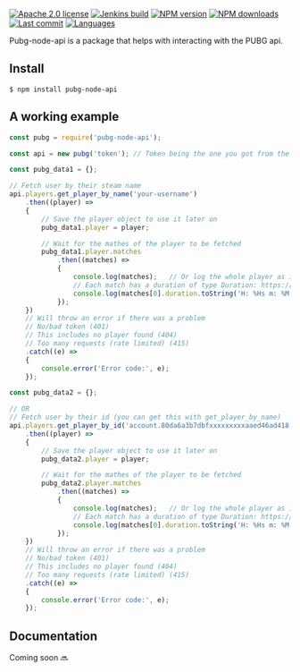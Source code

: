 [![Apache 2.0 license](https://img.shields.io/github/license/raymondvansomeren/pubg-node-api?style=flat-square)](https://www.apache.org/licenses/LICENSE-2.0) [![Jenkins build](https://jenkins.satangaming.nl:8443/job/pubg-node-api/badge/icon?style=flat-square)](https://jenkins.satangaming.nl:8443/job/pubg-node-api/) [![NPM version](https://img.shields.io/npm/v/pubg-node-api?style=flat-square)](https://www.npmjs.com/package/pubg-node-api) [![NPM downloads](https://img.shields.io/npm/dm/pubg-node-api?style=flat-square)](https://www.npmjs.com/package/pubg-node-api) [![Last commit](https://img.shields.io/github/last-commit/raymondvansomeren/pubg-node-api?style=flat-square)](https://github.com/raymondvansomeren/pubg-node-api) [![Languages](https://img.shields.io/github/languages/count/raymondvansomeren/pubg-node-api?style=flat-square)](https://github.com/raymondvansomeren/pubg-node-api)

Pubg-node-api is a package that helps with interacting with the PUBG api.

## Install
```
$ npm install pubg-node-api
```

## A working example
```js
const pubg = require('pubg-node-api');

const api = new pubg('token'); // Token being the one you got from the pubg api website: https://developer.pubg.com/

const pubg_data1 = {};

// Fetch user by their steam name
api.players.get_player_by_name('your-username')
    .then((player) =>
    {
        // Save the player object to use it later on
        pubg_data1.player = player;

        // Wait for the mathes of the player to be fetched
        pubg_data1.player.matches
            .then((matches) =>
            {
                console.log(matches);   // Or log the whole player as it's now filled with fetched matches
                // Each match has a duration of type Duration: https://www.npmjs.com/package/duration
                console.log(matches[0].duration.toString('H: %Hs m: %M'));
            });
    })
    // Will throw an error if there was a problem
    // No/bad token (401)
    // This includes no player found (404)
    // Too many requests (rate limited) (415)
    .catch((e) =>
    {
        console.error('Error code:', e);
    });

const pubg_data2 = {};

// OR
// Fetch user by their id (you can get this with get_player_by_name)
api.players.get_player_by_id('account.80da6a3b7dbfxxxxxxxxxaaed46ad418')
    .then((player) =>
    {
        // Save the player object to use it later on
        pubg_data2.player = player;

        // Wait for the mathes of the player to be fetched
        pubg_data2.player.matches
            .then((matches) =>
            {
                console.log(matches);   // Or log the whole player as it's now filled with fetched matches
                // Each match has a duration of type Duration: https://www.npmjs.com/package/duration
                console.log(matches[0].duration.toString('H: %Hs m: %M'));
            });
    })
    // Will throw an error if there was a problem
    // No/bad token (401)
    // This includes no player found (404)
    // Too many requests (rate limited) (415)
    .catch((e) =>
    {
        console.error('Error code:', e);
    });
```

## Documentation
Coming soon 🔜